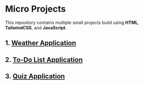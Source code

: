 # Micro Projects

This repository contains multiple small projects build using **HTML**, **TailwindCSS**, and **JavaScript**.

## 1. [Weather Application](https://weather-application-six-mauve.vercel.app/)
## 2. [To-Do List Application](https://todo-list-application-theta.vercel.app/)
## 3. [Quiz Application](https://quiz-application-ebon.vercel.app/)